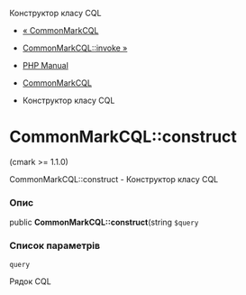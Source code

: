 Конструктор класу CQL

-   [« CommonMarkCQL](class.commonmark-cql.html)
    
-   [CommonMarkCQL::invoke »](commonmark-cql.invoke.html)
    
-   [PHP Manual](index.html)
    
-   [CommonMarkCQL](class.commonmark-cql.html)
    
-   Конструктор класу CQL
    

# CommonMarkCQL::construct

(cmark >= 1.1.0)

CommonMarkCQL::construct - Конструктор класу CQL

### Опис

public **CommonMarkCQL::construct**(string `$query`

### Список параметрів

`query`

Рядок CQL